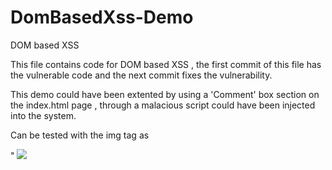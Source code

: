# DomBasedXss-Demo
DOM based XSS 

This file contains code for DOM based XSS , 
the first commit of this file has the vulnerable code and the next commit fixes the vulnerability.

This demo could have been extented by using a 'Comment' box section on the index.html page , 
through a malacious script could have been injected into the system.


Can be tested with the img tag as

" <img src="/" onerror="alert('Reflext XSS attack');"/>
